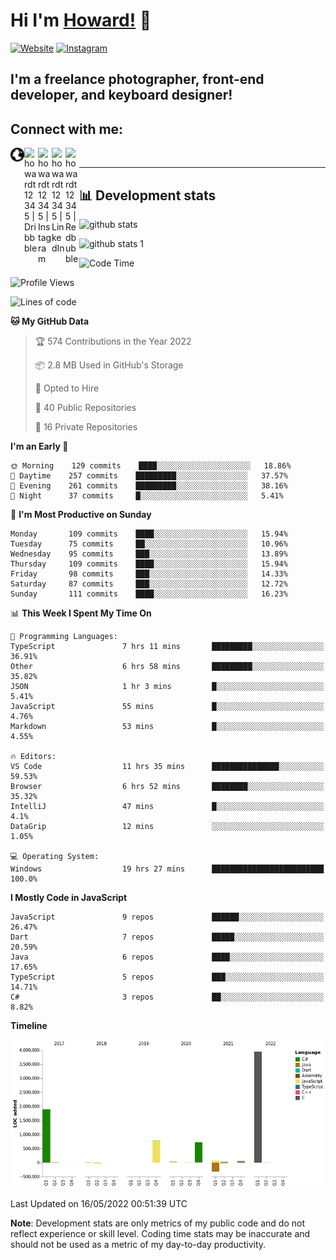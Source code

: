 # Hi I'm [Howard!][website] 👋

[![Website](https://img.shields.io/website?label=howardt12345.com&style=for-the-badge&url=https%3A%2F%2Fhowardt12345.com)](https://howardt12345.com)
[![Instagram](https://img.shields.io/badge/instagram-%23E4405F.svg?&style=for-the-badge&logo=instagram&logoColor=white)](https://instagram.com/howardt12345)

I'm a freelance photographer, front-end developer, and keyboard designer!
---

## Connect with me:

[<img align="left" alt="howardt12345.com" width="22px" src="https://raw.githubusercontent.com/iconic/open-iconic/master/svg/globe.svg" />][website]
[<img align="left" alt="howardt12345 | Dribbble" width="22px" src="https://cdn.jsdelivr.net/npm/simple-icons@v3/icons/dribbble.svg" />][dribbble]
[<img align="left" alt="howardt12345 | Instagram" width="22px" src="https://cdn.jsdelivr.net/npm/simple-icons@v3/icons/instagram.svg" />][instagram]
[<img align="left" alt="howardt12345 | LinkedIn" width="22px" src="https://cdn.jsdelivr.net/npm/simple-icons@v3/icons/linkedin.svg" />][linkedin]
[<img align="left" alt="howardt12345 | Redbubble" width="22px" src="https://cdn.jsdelivr.net/npm/simple-icons@v3/icons/redbubble.svg" />][redbubble]

<br />

---

## 📊 Development stats

![github stats](https://github-readme-stats.vercel.app/api?username=howardt12345&show_icons=true&hide_border=true&theme=dark&hide=contribs,issues)

![github stats 1](https://github-readme-stats.vercel.app/api/top-langs?username=howardt12345&langs_count=8&show_icons=true&hide_border=true&theme=dark&layout=compact)

<!--START_SECTION:waka-->
![Code Time](http://img.shields.io/badge/Code%20Time-0%20secs-blue)

![Profile Views](http://img.shields.io/badge/Profile%20Views-2-blue)

![Lines of code](https://img.shields.io/badge/From%20Hello%20World%20I%27ve%20Written-7%20Million%20lines%20of%20code-blue)

**🐱 My GitHub Data** 

> 🏆 574 Contributions in the Year 2022
 > 
> 📦 2.8 MB Used in GitHub's Storage 
 > 
> 💼 Opted to Hire
 > 
> 📜 40 Public Repositories 
 > 
> 🔑 16 Private Repositories  
 > 
**I'm an Early 🐤** 

```text
🌞 Morning    129 commits    ████░░░░░░░░░░░░░░░░░░░░░   18.86% 
🌆 Daytime    257 commits    █████████░░░░░░░░░░░░░░░░   37.57% 
🌃 Evening    261 commits    █████████░░░░░░░░░░░░░░░░   38.16% 
🌙 Night      37 commits     █░░░░░░░░░░░░░░░░░░░░░░░░   5.41%

```
📅 **I'm Most Productive on Sunday** 

```text
Monday       109 commits    ████░░░░░░░░░░░░░░░░░░░░░   15.94% 
Tuesday      75 commits     ██░░░░░░░░░░░░░░░░░░░░░░░   10.96% 
Wednesday    95 commits     ███░░░░░░░░░░░░░░░░░░░░░░   13.89% 
Thursday     109 commits    ████░░░░░░░░░░░░░░░░░░░░░   15.94% 
Friday       98 commits     ███░░░░░░░░░░░░░░░░░░░░░░   14.33% 
Saturday     87 commits     ███░░░░░░░░░░░░░░░░░░░░░░   12.72% 
Sunday       111 commits    ████░░░░░░░░░░░░░░░░░░░░░   16.23%

```


📊 **This Week I Spent My Time On** 

```text
💬 Programming Languages: 
TypeScript               7 hrs 11 mins       █████████░░░░░░░░░░░░░░░░   36.91% 
Other                    6 hrs 58 mins       █████████░░░░░░░░░░░░░░░░   35.82% 
JSON                     1 hr 3 mins         █░░░░░░░░░░░░░░░░░░░░░░░░   5.41% 
JavaScript               55 mins             █░░░░░░░░░░░░░░░░░░░░░░░░   4.76% 
Markdown                 53 mins             █░░░░░░░░░░░░░░░░░░░░░░░░   4.55%

🔥 Editors: 
VS Code                  11 hrs 35 mins      ███████████████░░░░░░░░░░   59.53% 
Browser                  6 hrs 52 mins       ████████░░░░░░░░░░░░░░░░░   35.32% 
IntelliJ                 47 mins             █░░░░░░░░░░░░░░░░░░░░░░░░   4.1% 
DataGrip                 12 mins             ░░░░░░░░░░░░░░░░░░░░░░░░░   1.05%

💻 Operating System: 
Windows                  19 hrs 27 mins      █████████████████████████   100.0%

```

**I Mostly Code in JavaScript** 

```text
JavaScript               9 repos             ██████░░░░░░░░░░░░░░░░░░░   26.47% 
Dart                     7 repos             █████░░░░░░░░░░░░░░░░░░░░   20.59% 
Java                     6 repos             ████░░░░░░░░░░░░░░░░░░░░░   17.65% 
TypeScript               5 repos             ███░░░░░░░░░░░░░░░░░░░░░░   14.71% 
C#                       3 repos             ██░░░░░░░░░░░░░░░░░░░░░░░   8.82%

```


**Timeline**

![Chart not found](https://raw.githubusercontent.com/howardt12345/howardt12345/master/charts/bar_graph.png) 


 Last Updated on 16/05/2022 00:51:39 UTC
<!--END_SECTION:waka-->

**Note**: Development stats are only metrics of my public code and do not reflect experience or skill level. Coding time stats may be inaccurate and should not be used as a metric of my day-to-day productivity.

[website]: https://howardt12345.com
[dribbble]: https://dribbble.com/howardt12345
[instagram]: https://instagram.com/howardt12345
[linkedin]: https://linkedin.com/in/howardt12345
[redbubble]: https://www.redbubble.com/people/howardt12345/
